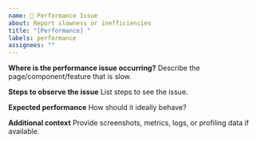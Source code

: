 ```yaml
---
name: 🚀 Performance Issue
about: Report slowness or inefficiencies
title: "[Performance] "
labels: performance
assignees: ""
---
```


**Where is the performance issue occurring?**
Describe the page/component/feature that is slow.

**Steps to observe the issue**
List steps to see the issue.

**Expected performance**
How should it ideally behave?

**Additional context**
Provide screenshots, metrics, logs, or profiling data if available.
